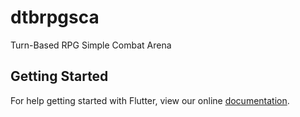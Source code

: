 # dtbrpgsca

Turn-Based RPG Simple Combat Arena

## Getting Started

For help getting started with Flutter, view our online
[documentation](https://flutter.io/).
